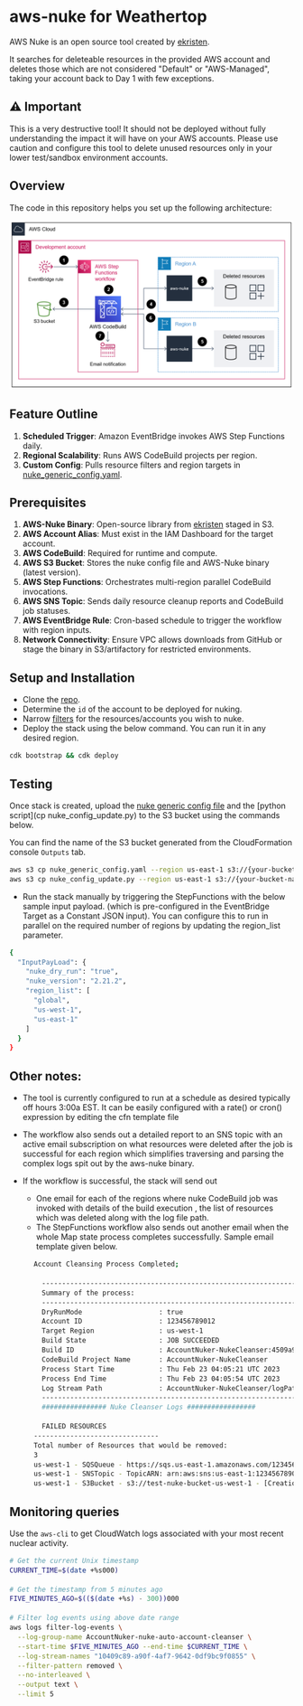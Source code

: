 
# aws-nuke for Weathertop

AWS Nuke is an open source tool created by [ekristen](https://github.com/ekristen/aws-nuke).

It searches for deleteable resources in the provided AWS account and deletes those which are not considered "Default" or "AWS-Managed", taking your account back to Day 1 with few exceptions.


## ⚠ Important
This is a very destructive tool! It should not be deployed without fully understanding the impact it will have on your AWS accounts.
Please use caution and configure this tool to delete unused resources only in your lower test/sandbox environment accounts.

## Overview

The code in this repository helps you set up the following architecture:

![infrastructure-overview](architecture-overview.png)

## Feature Outline

1. **Scheduled Trigger**: Amazon EventBridge invokes AWS Step Functions daily.
2. **Regional Scalability**: Runs AWS CodeBuild projects per region.
4. **Custom Config**: Pulls resource filters and region targets in [nuke_generic_config.yaml](nuke_generic_config.yaml).

## Prerequisites

1. **AWS-Nuke Binary**: Open-source library from [ekristen](https://github.com/ekristen/aws-nuke) staged in S3.  
2. **AWS Account Alias**: Must exist in the IAM Dashboard for the target  account.  
3. **AWS CodeBuild**: Required for runtime and compute.  
4. **AWS S3 Bucket**: Stores the nuke config file and AWS-Nuke binary (latest version).  
5. **AWS Step Functions**: Orchestrates multi-region parallel CodeBuild invocations.  
6. **AWS SNS Topic**: Sends daily resource cleanup reports and CodeBuild job statuses.  
7. **AWS EventBridge Rule**: Cron-based schedule to trigger the workflow with region inputs.  
8. **Network Connectivity**: Ensure VPC allows downloads from GitHub or stage the binary in S3/artifactory for restricted environments.

## Setup and Installation

* Clone the [repo](https://github.com/ekristen/aws-nuke).
* Determine the `id` of the account to be deployed for nuking.
* Narrow [filters](nuke_generic_config.yaml) for the resources/accounts you wish to nuke.
* Deploy the stack using the below command. You can run it in any desired region.
```sh
cdk bootstrap && cdk deploy
```

## Testing
Once stack is created, upload the [nuke generic config file](nuke_generic_config.yaml) and the [python script](cp nuke_config_update.py) to the S3 bucket using the commands below.

You can find the name of the S3 bucket generated from the CloudFormation console `Outputs` tab.
```sh
aws s3 cp nuke_generic_config.yaml --region us-east-1 s3://{your-bucket-name}
aws s3 cp nuke_config_update.py --region us-east-1 s3://{your-bucket-name}
```
* Run the stack manually by triggering the StepFunctions with the below sample input payload. (which is pre-configured in the EventBridge Target as a Constant JSON input). You can configure this to run in parallel on the required number of regions by updating the region_list parameter.

```sh
{
  "InputPayLoad": {
    "nuke_dry_run": "true",
    "nuke_version": "2.21.2",
    "region_list": [
      "global",
      "us-west-1",
      "us-east-1"
    ]
  }
}
```

## Other notes:
* The tool is currently configured to run at a schedule as desired typically off hours 3:00a EST. It can be easily configured with a rate() or cron() expression by editing the cfn template file

* The workflow also sends out a detailed report to an SNS topic with an active email subscription on what resources were deleted after the job is successful for each region which simplifies traversing and parsing the complex logs spit out by the aws-nuke binary. 

* If the workflow is successful, the stack will send out
  - One email for each of the regions where nuke CodeBuild job was invoked with details of the build execution , the list of resources which was deleted along with the log file path. 
  - The StepFunctions workflow also sends out another email when the whole Map state process completes successfully. Sample email template given below.

```sh
      Account Cleansing Process Completed;
      
        ------------------------------------------------------------------
        Summary of the process:
        ------------------------------------------------------------------
        DryRunMode                   : true
        Account ID                   : 123456789012
        Target Region                : us-west-1
        Build State                  : JOB SUCCEEDED
        Build ID                     : AccountNuker-NukeCleanser:4509a9b5
        CodeBuild Project Name       : AccountNuker-NukeCleanser
        Process Start Time           : Thu Feb 23 04:05:21 UTC 2023
        Process End Time             : Thu Feb 23 04:05:54 UTC 2023
        Log Stream Path              : AccountNuker-NukeCleanser/logPath
        ------------------------------------------------------------------
        ################ Nuke Cleanser Logs #################
      
        FAILED RESOURCES
      -------------------------------
      Total number of Resources that would be removed:
      3
      us-west-1 - SQSQueue - https://sqs.us-east-1.amazonaws.com/123456789012/test-nuke-queue - would remove
      us-west-1 - SNSTopic - TopicARN: arn:aws:sns:us-east-1:123456789012:test-nuke-topic - [TopicARN: "arn:aws:sns:us-east-1:123456789012:test-topic"] - would remove
      us-west-1 - S3Bucket - s3://test-nuke-bucket-us-west-1 - [CreationDate: "2023-01-25 11:13:14 +0000 UTC", Name: "test-nuke-bucket-us-west-1"] - would remove

```

## Monitoring queries

Use the `aws-cli` to get CloudWatch logs associated with your most recent nuclear activity.

```sh
# Get the current Unix timestamp
CURRENT_TIME=$(date +%s000)

# Get the timestamp from 5 minutes ago
FIVE_MINUTES_AGO=$(($(date +%s) - 300))000

# Filter log events using above date range
aws logs filter-log-events \
  --log-group-name AccountNuker-nuke-auto-account-cleanser \
  --start-time $FIVE_MINUTES_AGO --end-time $CURRENT_TIME \
  --log-stream-names "10409c89-a90f-4af7-9642-0df9bc9f0855" \
  --filter-pattern removed \
  --no-interleaved \
  --output text \
  --limit 5
```
